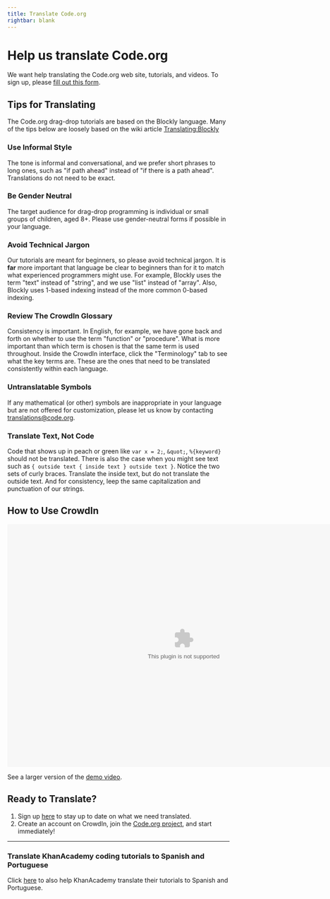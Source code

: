 ```yaml
---
title: Translate Code.org
rightbar: blank
---
```



# Help us translate Code.org

We want help translating the Code.org web site, tutorials, and videos. To sign up, please [fill out this form](http://eepurl.com/Im_In).

## Tips for Translating
The Code.org drag-drop tutorials are based on the Blockly language. Many of the tips below are loosely based on the wiki article [Translating:Blockly](http://translatewiki.net/wiki/Translating:Blockly)

### Use Informal Style
The tone is informal and conversational, and we prefer short phrases to long ones, such as "if path ahead" instead of "if there is a path ahead". Translations do not need to be exact.

### Be Gender Neutral
The target audience for drag-drop programming is individual or small groups of children, aged 8+. Please use gender-neutral forms if possible in your language.

### Avoid Technical Jargon
Our tutorials are meant for beginners, so please avoid technical jargon. It is **far** more important that language be clear to beginners than for it to match what experienced programmers might use. For example, Blockly uses the term "text" instead of "string", and we use "list" instead of "array". Also, Blockly uses 1-based indexing instead of the more common 0-based indexing.

### Review The CrowdIn Glossary
Consistency is important. In English, for example, we have gone back and forth on whether to use the term "function" or "procedure". What is more important than which term is chosen is that the same term is used throughout. Inside the CrowdIn interface, click the "Terminology" tab to see what the key terms are. These are the ones that need to be translated consistently within each language.

### Untranslatable Symbols
If any mathematical (or other) symbols are inappropriate in your language but are not offered for customization, please let us know by contacting translations@code.org.

### Translate Text, Not Code
Code that shows up in peach or green like `var x = 2;`, `&quot;`, `%{keyword}` should not be translated. There is also the case when you might see text such as `{ outside text { inside text } outside text }`. Notice the two sets of curly braces. Translate the inside text, but do not translate the outside text. And for consistency, leep the same capitalization and punctuation of our strings.

## How to Use CrowdIn

<embed src="/files/crowdin.swf" width=800 height=550 />

See a larger version of the [demo video](/files/crowdin.swf).

## Ready to Translate?

1. Sign up [here](http://eepurl.com/Im_In) to stay up to date on what we need translated.
2. Create an account on CrowdIn, join the [Code.org project](http://crowdin.net/project/codeorg/invite), and start immediately!

---

### Translate KhanAcademy coding tutorials to Spanish and Portuguese
Click [here](http://cs-blog.khanacademy.org/2013/10/ayuda-traducir-nuestro-curriculo-en.html) to also help KhanAcademy translate their tutorials to Spanish and Portuguese.
